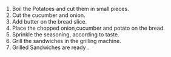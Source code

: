 1) Boil the Potatoes and cut them in small pieces.
2) Cut the cucumber and onion.
3) Add butter on the bread slice.
4) Place the chopped onion,cucumber and potato on the bread.
5) Sprinkle the seasoning, according to taste.
6) Grill the sandwiches in the grilling machine.
7) Grilled Sandwiches are ready .
